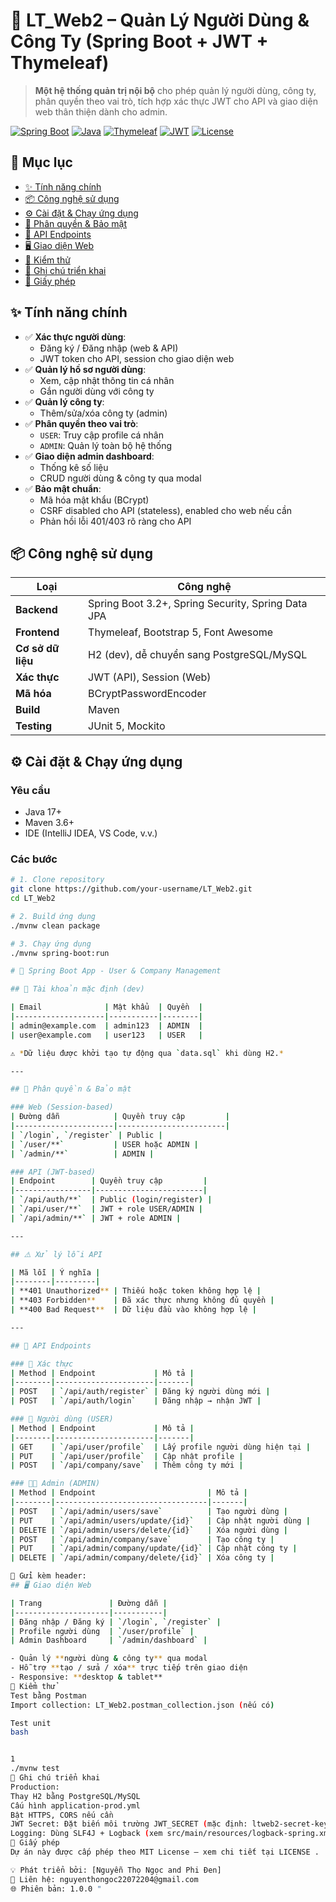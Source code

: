 # 🚀 LT_Web2 – Quản Lý Người Dùng & Công Ty (Spring Boot + JWT + Thymeleaf)

> **Một hệ thống quản trị nội bộ** cho phép quản lý người dùng, công ty, phân quyền theo vai trò, tích hợp xác thực JWT cho API và giao diện web thân thiện dành cho admin.

[![Spring Boot](https://img.shields.io/badge/Spring_Boot-3.2+-green?logo=spring)](https://spring.io/projects/spring-boot)
[![Java](https://img.shields.io/badge/Java-17+-blue?logo=java)](https://www.oracle.com/java/)
[![Thymeleaf](https://img.shields.io/badge/Thymeleaf-3.1+-orange?logo=html5)](https://www.thymeleaf.org/)
[![JWT](https://img.shields.io/badge/JWT-Authentication-brightgreen)](https://jwt.io/)
[![License](https://img.shields.io/badge/License-MIT-purple)](LICENSE)

## 📌 Mục lục

- [✨ Tính năng chính](#-tính-năng-chính)
- [📦 Công nghệ sử dụng](#-công-nghệ-sử-dụng)
- [⚙️ Cài đặt & Chạy ứng dụng](#️-cài-đặt--chạy-ứng-dụng)
- [🔐 Phân quyền & Bảo mật](#-phân-quyền--bảo-mật)
- [📡 API Endpoints](#-api-endpoints)
- [🖥️ Giao diện Web](#️-giao-diện-web)
- [🧪 Kiểm thử](#-kiểm-thử)
- [📝 Ghi chú triển khai](#-ghi-chú-triển-khai)
- [📄 Giấy phép](#-giấy-phép)

## ✨ Tính năng chính

- ✅ **Xác thực người dùng**:
    - Đăng ký / Đăng nhập (web & API)
    - JWT token cho API, session cho giao diện web
- ✅ **Quản lý hồ sơ người dùng**:
    - Xem, cập nhật thông tin cá nhân
    - Gắn người dùng với công ty
- ✅ **Quản lý công ty**:
    - Thêm/sửa/xóa công ty (admin)
- ✅ **Phân quyền theo vai trò**:
    - `USER`: Truy cập profile cá nhân
    - `ADMIN`: Quản lý toàn bộ hệ thống
- ✅ **Giao diện admin dashboard**:
    - Thống kê số liệu
    - CRUD người dùng & công ty qua modal
- ✅ **Bảo mật chuẩn**:
    - Mã hóa mật khẩu (BCrypt)
    - CSRF disabled cho API (stateless), enabled cho web nếu cần
    - Phản hồi lỗi 401/403 rõ ràng cho API

## 📦 Công nghệ sử dụng

| Loại | Công nghệ |
|------|----------|
| **Backend** | Spring Boot 3.2+, Spring Security, Spring Data JPA |
| **Frontend** | Thymeleaf, Bootstrap 5, Font Awesome |
| **Cơ sở dữ liệu** | H2 (dev), dễ chuyển sang PostgreSQL/MySQL |
| **Xác thực** | JWT (API), Session (Web) |
| **Mã hóa** | BCryptPasswordEncoder |
| **Build** | Maven |
| **Testing** | JUnit 5, Mockito |

## ⚙️ Cài đặt & Chạy ứng dụng

### Yêu cầu
- Java 17+
- Maven 3.6+
- IDE (IntelliJ IDEA, VS Code, v.v.)

### Các bước

```bash
# 1. Clone repository
git clone https://github.com/your-username/LT_Web2.git
cd LT_Web2

# 2. Build ứng dụng
./mvnw clean package

# 3. Chạy ứng dụng
./mvnw spring-boot:run

# 🚀 Spring Boot App - User & Company Management

## 👤 Tài khoản mặc định (dev)

| Email              | Mật khẩu  | Quyền  |
|--------------------|-----------|--------|
| admin@example.com  | admin123  | ADMIN  |
| user@example.com   | user123   | USER   |

⚠️ *Dữ liệu được khởi tạo tự động qua `data.sql` khi dùng H2.*

---

## 🔐 Phân quyền & Bảo mật

### Web (Session-based)
| Đường dẫn            | Quyền truy cập         |
|----------------------|------------------------|
| `/login`, `/register` | Public |
| `/user/**`           | USER hoặc ADMIN |
| `/admin/**`          | ADMIN |

### API (JWT-based)
| Endpoint        | Quyền truy cập         |
|-----------------|------------------------|
| `/api/auth/**`  | Public (login/register) |
| `/api/user/**`  | JWT + role USER/ADMIN |
| `/api/admin/**` | JWT + role ADMIN |

---

## ⚠️ Xử lý lỗi API

| Mã lỗi | Ý nghĩa |
|--------|---------|
| **401 Unauthorized** | Thiếu hoặc token không hợp lệ |
| **403 Forbidden**    | Đã xác thực nhưng không đủ quyền |
| **400 Bad Request**  | Dữ liệu đầu vào không hợp lệ |

---

## 📡 API Endpoints

### 🔑 Xác thực
| Method | Endpoint             | Mô tả |
|--------|----------------------|-------|
| POST   | `/api/auth/register` | Đăng ký người dùng mới |
| POST   | `/api/auth/login`    | Đăng nhập → nhận JWT |

### 👤 Người dùng (USER)
| Method | Endpoint             | Mô tả |
|--------|----------------------|-------|
| GET    | `/api/user/profile`  | Lấy profile người dùng hiện tại |
| PUT    | `/api/user/profile`  | Cập nhật profile |
| POST   | `/api/company/save`  | Thêm công ty mới |

### 👨‍💼 Admin (ADMIN)
| Method | Endpoint                         | Mô tả |
|--------|----------------------------------|-------|
| POST   | `/api/admin/users/save`          | Tạo người dùng |
| PUT    | `/api/admin/users/update/{id}`   | Cập nhật người dùng |
| DELETE | `/api/admin/users/delete/{id}`   | Xóa người dùng |
| POST   | `/api/admin/company/save`        | Tạo công ty |
| PUT    | `/api/admin/company/update/{id}` | Cập nhật công ty |
| DELETE | `/api/admin/company/delete/{id}` | Xóa công ty |

🔹 Gửi kèm header:  
## 🖥️ Giao diện Web

| Trang               | Đường dẫn |
|---------------------|-----------|
| Đăng nhập / Đăng ký | `/login`, `/register` |
| Profile người dùng  | `/user/profile` |
| Admin Dashboard     | `/admin/dashboard` |

- Quản lý **người dùng & công ty** qua modal  
- Hỗ trợ **tạo / sửa / xóa** trực tiếp trên giao diện  
- Responsive: **desktop & tablet**
🧪 Kiểm thử
Test bằng Postman
Import collection: LT_Web2.postman_collection.json (nếu có)

Test unit
bash


1
./mvnw test
📝 Ghi chú triển khai
Production:
Thay H2 bằng PostgreSQL/MySQL
Cấu hình application-prod.yml
Bật HTTPS, CORS nếu cần
JWT Secret: Đặt biến môi trường JWT_SECRET (mặc định: ltweb2-secret-key)
Logging: Dùng SLF4J + Logback (xem src/main/resources/logback-spring.xml)
📄 Giấy phép
Dự án này được cấp phép theo MIT License — xem chi tiết tại LICENSE .

💡 Phát triển bởi: [Nguyễn Thọ Ngọc and Phi Đen]
📧 Liên hệ: nguyenthongoc22072204@gmail.com
🌐 Phiên bản: 1.0.0 "